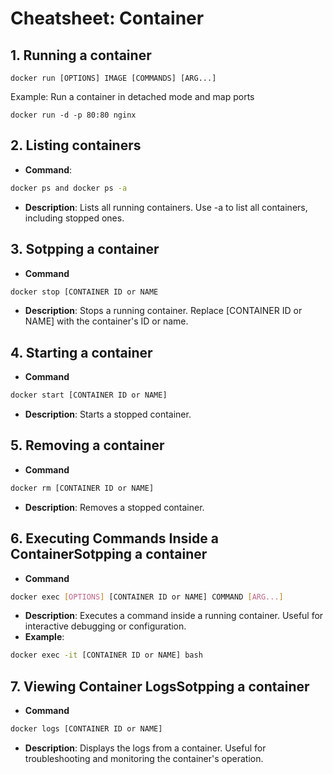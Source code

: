 # Cheatsheet: Container

## 1. Running a container
```
docker run [OPTIONS] IMAGE [COMMANDS] [ARG...]
```
Example: Run a container in detached mode and map ports
```
docker run -d -p 80:80 nginx
```
## 2. Listing containers
- **Command**: 
```bash
docker ps and docker ps -a
```
- **Description**: Lists all running containers. Use -a to list all containers, including stopped ones.

## 3. Sotpping a container
  - **Command**
```bash
docker stop [CONTAINER ID or NAME
```
  - **Description**: Stops a running container. Replace [CONTAINER ID or NAME] with the container's ID or name.

## 4. Starting a container
  - **Command**
```bash
docker start [CONTAINER ID or NAME]
```
  - **Description**: Starts a stopped container.

## 5. Removing a container
  - **Command**
```bash
docker rm [CONTAINER ID or NAME]
```
  - **Description**: Removes a stopped container.

## 6. Executing Commands Inside a ContainerSotpping a container
  - **Command**
```bash
docker exec [OPTIONS] [CONTAINER ID or NAME] COMMAND [ARG...]
```
  - **Description**: Executes a command inside a running container. Useful for interactive debugging or configuration.
  - **Example**:
```bash
docker exec -it [CONTAINER ID or NAME] bash
```

## 7. Viewing Container LogsSotpping a container
  - **Command**
```bash
docker logs [CONTAINER ID or NAME]
```
  - **Description**: Displays the logs from a container. Useful for troubleshooting and monitoring the container's operation.